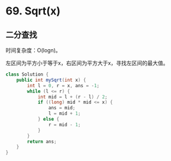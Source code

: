 # 69. Sqrt(x)

## 二分查找

时间复杂度：O(logn)。

左区间为平方小于等于x，右区间为平方大于x，寻找左区间的最大值。

```java
class Solution {
    public int mySqrt(int x) {
        int l = 0, r = x, ans = -1;
        while (l <= r) {
            int mid = l + (r - l) / 2;
            if ((long) mid * mid <= x) {
                ans = mid;
                l = mid + 1;
            } else {
                r = mid - 1;
            }
        }
        return ans;
    }
}
```
